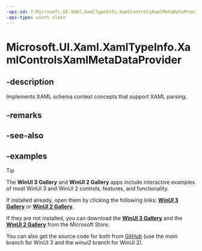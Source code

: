 ```yaml
---
-api-id: T:Microsoft.UI.Xaml.XamlTypeInfo.XamlControlsXamlMetaDataProvider
-api-type: winrt class
---
```


<!-- Class syntax.
public class XamlControlsXamlMetaDataProvider : IXamlMetadataProvider
-->

# Microsoft.UI.Xaml.XamlTypeInfo.XamlControlsXamlMetaDataProvider

## -description

Implements XAML schema context concepts that support XAML parsing.

## -remarks

## -see-also

## -examples

> [!TIP]
> The **WinUI 3 Gallery** and **WinUI 2 Gallery** apps include interactive examples of most WinUI 3 and WinUI 2 controls, features, and functionality.
>
> If installed already, open them by clicking the following links: [**WinUI 3 Gallery**](winui3gallery:) or [**WinUI 2 Gallery**](winui2gallery:).
>
> If they are not installed, you can download the [**WinUI 3 Gallery**](https://www.microsoft.com/p/winui-3-controls-gallery/9p3jfpwwdzrc) and the [**WinUI 2 Gallery**](https://www.microsoft.com/p/xaml-controls-gallery/9msvh128x2zt) from the Microsoft Store.
>
> You can also get the source code for both from [GitHub](https://github.com/Microsoft/WinUI-Gallery) (use the *main* branch for WinUI 3 and the *winui2* branch for WinUI 2).
